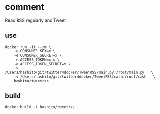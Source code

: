 # comment

Read RSS regularly and Tweet

## use

```
docker run -it --rm \
    -e CONSUMER_KEY=x \
    -e CONSUMER_SECRET=x \
    -e ACCESS_TOKEN=x-x \
    -e ACCESS_TOKEN_SECRET=x \
    -v /Users/hashito/git/twitter4docker/TweetRSS/main.py:/root/main.py   \
    -v /Users/hashito/git/twitter4docker/TweetRSS/cash:/root/cash   \
    hashito/tweetrss
```


## build

```
docker build -t hashito/tweetrss .
```